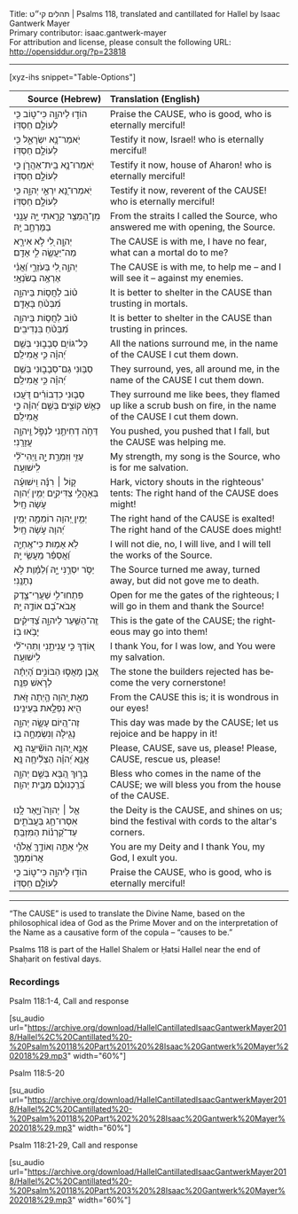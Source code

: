<html>
<head></head>
<body>
Title: תהלים קי״ט | Psalms 118, translated and cantillated for Hallel by Isaac Gantwerk Mayer<br />
Primary contributor: isaac.gantwerk-mayer<br />
For attribution and license, please consult the following URL: <a href="http://opensiddur.org/?p=23818">http://opensiddur.org/?p=23818</a>
<p />
<hr />

[xyz-ihs snippet="Table-Options"]<table style="margin-left: auto; margin-right: auto;" class="draggable">
<thead><tr><th id="x" style="text-align: right;">Source (Hebrew)</th><th style="text-align: left;">Translation (English)</th></tr></thead>
<tbody>
<tr><td style="vertical-align:top;">
<div class="liturgy" lang="he">
הוֹד֣וּ לַיהוָ֣ה כִּי־ט֑וֹב 
כִּ֖י לְעוֹלָ֣ם חַסְדּֽוֹ׃
</span></div></td>
 
<td style="vertical-align:top;">
<div class="english" lang="en">
Praise the <span style="text-transform: uppercase;">Cause</span>, who is good,
who is eternally merciful!
</div></td></tr>


<tr><td style="vertical-align:top;">
<div class="liturgy" lang="he">
יֹֽאמַר־נָ֥א יִשְׂרָאֵ֑ל 
כִּ֖י לְעוֹלָ֣ם חַסְדּֽוֹ׃
</span></div></td>
 
<td style="vertical-align:top;">
<div class="english" lang="en">
Testify it now, Israel!
who is eternally merciful!
</div></td></tr>


<tr><td style="vertical-align:top;">
<div class="liturgy" lang="he">
יֹֽאמְרוּ־נָ֥א בֵֽית־אַהֲרֹ֑ן 
כִּ֖י לְעוֹלָ֣ם חַסְדּֽוֹ׃
</span></div></td>
 
<td style="vertical-align:top;">
<div class="english" lang="en">
Testify it now, house of Aharon!
who is eternally merciful!
</div></td></tr>


<tr><td style="vertical-align:top;">
<div class="liturgy" lang="he">
יֹֽאמְרוּ־נָ֭א יִרְאֵ֣י יְהוָ֑ה 
כִּ֖י לְעוֹלָ֣ם חַסְדּֽוֹ׃
</span></div></td>
 
<td style="vertical-align:top;">
<div class="english" lang="en">
Testify it now, reverent of the <span style="text-transform: uppercase;">Cause</span>!
who is eternally merciful!
</div></td></tr>


<tr><td style="vertical-align:top;">
<div class="liturgy" lang="he">
מִֽן־הַ֭מֵּצַ֥ר קָרָ֣אתִי יָּ֑הּ 
עָנָ֖נִי בַמֶּרְחָ֣ב יָֽהּ׃
</span></div></td>
 
<td style="vertical-align:top;">
<div class="english" lang="en">
From the straits I called the Source,
who answered me with opening, the Source.
</div></td></tr>


<tr><td style="vertical-align:top;">
<div class="liturgy" lang="he">
יְהוָ֣ה לִ֭י לֹ֣א אִירָ֑א 
מַה־יַּעֲשֶׂ֖ה לִ֣י אָדָֽם׃
</span></div></td>
 
<td style="vertical-align:top;">
<div class="english" lang="en">
The <span style="text-transform: uppercase;">Cause</span> is with me, I have no fear,
what can a mortal do to me?
</div></td></tr>


<tr><td style="vertical-align:top;">
<div class="liturgy" lang="he">
יְהוָ֣ה לִ֭י בְּעֹזְרָ֑י 
וַ֝אֲנִ֗י אֶרְאֶ֥ה בְשֹׂנְאָֽי׃
</span></div></td>
 
<td style="vertical-align:top;">
<div class="english" lang="en">
The <span style="text-transform: uppercase;">Cause</span> is with me, to help me –  
and I will see it – against my enemies.
</div></td></tr>


<tr><td style="vertical-align:top;">
<div class="liturgy" lang="he">
ט֗וֹב לַחֲס֥וֹת בַּיהוָ֑ה 
מִ֝בְּטֹ֗חַ בָּאָדָֽם׃
</span></div></td>
 
<td style="vertical-align:top;">
<div class="english" lang="en">
It is better to shelter in the <span style="text-transform: uppercase;">Cause</span>
than trusting in mortals.
</div></td></tr>


<tr><td style="vertical-align:top;">
<div class="liturgy" lang="he">
ט֗וֹב לַחֲס֥וֹת בַּיהוָ֑ה 
מִ֝בְּטֹ֗חַ בִּנְדִיבִֽים׃
</span></div></td>
 
<td style="vertical-align:top;">
<div class="english" lang="en">
It is better to shelter in the <span style="text-transform: uppercase;">Cause</span>
than trusting in princes.
</div></td></tr>


<tr><td style="vertical-align:top;">
<div class="liturgy" lang="he">
כָּל־גּוֹיִ֥ם סְבָב֑וּנִי 
בְּשֵׁ֥ם יְ֝הוָ֗ה כִּ֣י אֲמִילַֽם׃
</span></div></td>
 
<td style="vertical-align:top;">
<div class="english" lang="en">
All the nations surround me,
in the name of the <span style="text-transform: uppercase;">Cause</span> I cut them down.   
</div></td></tr>


<tr><td style="vertical-align:top;">
<div class="liturgy" lang="he">
סַבּ֥וּנִי גַם־סְבָב֑וּנִי 
בְּשֵׁ֥ם יְ֝הוָ֗ה כִּ֣י אֲמִילַֽם׃
</span></div></td>
 
<td style="vertical-align:top;">
<div class="english" lang="en">
They surround, yes, all around me,
in the name of the <span style="text-transform: uppercase;">Cause</span> I cut them down.
</div></td></tr>


<tr><td style="vertical-align:top;">
<div class="liturgy" lang="he">
סַבּ֤וּנִי כִדְבוֹרִ֗ים 
דֹּ֭עֲכוּ כְּאֵ֣שׁ קוֹצִ֑ים 
בְּשֵׁ֥ם יְ֝הוָ֗ה כִּ֣י אֲמִילַֽם׃
</span></div></td>
 
<td style="vertical-align:top;">
<div class="english" lang="en">
They surround me like bees,
they flamed up like a scrub bush on fire,
in the name of the <span style="text-transform: uppercase;">Cause</span> I cut them down.
</div></td></tr>


<tr><td style="vertical-align:top;">
<div class="liturgy" lang="he">
דַּחֹ֣ה דְחִיתַ֣נִי לִנְפֹּ֑ל 
וַ֖יהוָ֣ה עֲזָרָֽנִי׃
</span></div></td>
 
<td style="vertical-align:top;">
<div class="english" lang="en">
You pushed, you pushed that I fall, 
but the <span style="text-transform: uppercase;">Cause</span> was helping me.
</div></td></tr>


<tr><td style="vertical-align:top;">
<div class="liturgy" lang="he">
עָזִּ֣י וְזִמְרָ֣ת יָ֑הּ 
וַֽיְהִי־לִ֝֗י לִֽישׁוּעָֽה׃
</span></div></td>
 
<td style="vertical-align:top;">
<div class="english" lang="en">
My strength, my song is the Source,
who is for me salvation.    
</div></td></tr>


<tr><td style="vertical-align:top;">
<div class="liturgy" lang="he">
ק֤וֹל ׀ רִנָּ֬ה וִֽישׁוּעָ֗ה בְּאָהֳלֵ֥י צַדִּיקִ֑ים 
יְמִ֥ין יְ֝הוָה עֹ֣שָׂה חָֽיִל׃
</span></div></td>
 
<td style="vertical-align:top;">
<div class="english" lang="en">
Hark, victory shouts in the righteous' tents:
The right hand of the <span style="text-transform: uppercase;">Cause</span> does might!
</div></td></tr>


<tr><td style="vertical-align:top;">
<div class="liturgy" lang="he">
יְמִ֣ין יְ֭הוָה רוֹמֵמָ֑ה 
יְמִ֥ין יְ֝הוָה עֹ֣שָׂה חָֽיִל׃
</span></div></td>
 
<td style="vertical-align:top;">
<div class="english" lang="en">
The right hand of the <span style="text-transform: uppercase;">Cause</span> is exalted!
The right hand of the <span style="text-transform: uppercase;">Cause</span> does might!
</div></td></tr>


<tr><td style="vertical-align:top;">
<div class="liturgy" lang="he">
לֹֽא אָמ֥וּת כִּי־אֶֽחְיֶ֑ה 
וַ֝אֲסַפֵּ֗ר מַֽעֲשֵׂ֥י יָֽהּ׃
</span></div></td>
 
<td style="vertical-align:top;">
<div class="english" lang="en">
I will not die, no, I will live,
and I will tell the works of the Source.
</div></td></tr>


<tr><td style="vertical-align:top;">
<div class="liturgy" lang="he">
יַסֹּ֣ר יִסְּרַ֣נִּי יָּ֑הּ 
וְ֝לַמָּ֗וֶת לֹ֣א נְתָנָֽנִי׃
</span></div></td>
 
<td style="vertical-align:top;">
<div class="english" lang="en">
The Source turned me away, turned away,
but did not gove me to death.
</div></td></tr>


<tr><td style="vertical-align:top;">
<div class="liturgy" lang="he">
פִּתְחוּ־לִ֥י שַׁעֲרֵי־צֶ֑דֶק 
אָֽבֹא־בָ֝ם אוֹדֶ֥ה יָֽהּ׃
</span></div></td>
 
<td style="vertical-align:top;">
<div class="english" lang="en">
Open for me the gates of the righteous; 
I will go in them and thank the Source!
</div></td></tr>


<tr><td style="vertical-align:top;">
<div class="liturgy" lang="he">
זֶֽה־הַשַּׁ֥עַר לַיהוָ֑ה 
צַ֝דִּיקִ֗ים יָבֹ֥אוּ בֽוֹ׃
</span></div></td>
 
<td style="vertical-align:top;">
<div class="english" lang="en">
This is the gate of the <span style="text-transform: uppercase;">Cause</span>;
the righteous may go into them!
</div></td></tr>


<tr><td style="vertical-align:top;">
<div class="liturgy" lang="he">
א֭וֹדְךָ כִּ֣י עֲנִיתָ֑נִי 
וַתְּהִי־לִ֝֗י לִֽישׁוּעָֽה׃
</span></div></td>
 
<td style="vertical-align:top;">
<div class="english" lang="en">
I thank You, for I was low,
and You were my salvation.
</div></td></tr>


<tr><td style="vertical-align:top;">
<div class="liturgy" lang="he">
אֶ֭בֶן מָאֲס֣וּ הַבּוֹנִ֑ים 
הָ֝יְתָ֗ה לְרֹ֣אשׁ פִּנָּֽה׃
</span></div></td>
 
<td style="vertical-align:top;">
<div class="english" lang="en">
The stone the builders rejected
has become the very cornerstone!
</div></td></tr>


<tr><td style="vertical-align:top;">
<div class="liturgy" lang="he">
מֵאֵ֣ת יְ֭הוָה הָ֣יְתָה זֹּ֑את 
הִ֖יא נִפְלָ֣את בְּעֵינֵֽינוּ׃
</span></div></td>
 
<td style="vertical-align:top;">
<div class="english" lang="en">
From the <span style="text-transform: uppercase;">Cause</span> this is;
it is wondrous in our eyes!
</div></td></tr>


<tr><td style="vertical-align:top;">
<div class="liturgy" lang="he">
זֶה־הַ֭יּוֹם עָשָׂ֣ה יְהוָ֑ה 
נָגִ֖ילָה וְנִשְׂמְחָ֣ה בֽוֹ׃
</span></div></td>
 
<td style="vertical-align:top;">
<div class="english" lang="en">
This day was made by the <span style="text-transform: uppercase;">Cause</span>;
let us rejoice and be happy in it!
</div></td></tr>


<tr><td style="vertical-align:top;">
<div class="liturgy" lang="he">
אָנָּ֣א יְ֭הוָה הוֹשִׁ֘יעָ֥ה נָּ֑א 
אָֽנָּ֥א יְ֝הוָ֗ה הַצְלִ֘יחָ֥ה נָּֽא׃
</span></div></td>
 
<td style="vertical-align:top;">
<div class="english" lang="en">
Please, <span style="text-transform: uppercase;">Cause</span>, save us, please!
Please, <span style="text-transform: uppercase;">Cause</span>, rescue us, please!
</div></td></tr>


<tr><td style="vertical-align:top;">
<div class="liturgy" lang="he">
בָּר֣וּךְ הַ֭בָּא בְּשֵׁ֣ם יְהוָ֑ה 
בֵּ֝רַֽכְנוּכֶ֗ם מִבֵּ֥ית יְהוָֽה׃
</span></div></td>
 
<td style="vertical-align:top;">
<div class="english" lang="en">
Bless who comes in the name of the <span style="text-transform: uppercase;">Cause</span>;
we will bless you from the house of the <span style="text-transform: uppercase;">Cause</span>.
</div></td></tr>


<tr><td style="vertical-align:top;">
<div class="liturgy" lang="he">
אֵ֤ל ׀ יְהוָה֮ וַיָּ֪אֶר לָ֥נוּ אִסְרוּ־חַ֥ג בַּעֲבֹתִ֑ים 
עַד־קַ֝רְנ֗וֹת הַמִּזְבֵּֽחַ׃
</span></div></td>
 
<td style="vertical-align:top;">
<div class="english" lang="en">
the Deity is the <span style="text-transform: uppercase;">Cause</span>, and shines on us;
bind the festival with cords to the altar's corners.
</div></td></tr>


<tr><td style="vertical-align:top;">
<div class="liturgy" lang="he">
אֵלִ֣י אַתָּ֣ה וְאוֹדֶ֑ךָּ 
אֱ֝לֹהַ֗י אֲרוֹמְמֶֽךָּ׃
</span></div></td>
 
<td style="vertical-align:top;">
<div class="english" lang="en">
You are my Deity and I thank You,
my God, I exult you.
</div></td></tr>


<tr><td style="vertical-align:top;">
<div class="liturgy" lang="he">
הוֹד֣וּ לַיהוָ֣ה כִּי־ט֑וֹב 
כִּ֖י לְעוֹלָ֣ם חַסְדּֽוֹ׃
</span></div></td>
 
<td style="vertical-align:top;">
<div class="english" lang="en">
Praise the <span style="text-transform: uppercase;">Cause</span>, who is good,
who is eternally merciful!
</div></td></tr>
</tbody></table>

<hr />

“The <span style="text-transform: uppercase;">Cause</span>” is used to translate the Divine Name, based on the philosophical idea of God as the Prime Mover and on the interpretation of the Name as a causative form of the copula – “causes to be.”

Psalms 118 is part of the Hallel Shalem or Ḥatsi Hallel near the end of Shaḥarit on festival days.

<h3>Recordings</h3>

Psalm 118:1-4, Call and response

[su_audio url="https://archive.org/download/HallelCantillatedIsaacGantwerkMayer2018/Hallel%2C%20Cantillated%20-%20Psalm%20118%20Part%201%20%28Isaac%20Gantwerk%20Mayer%202018%29.mp3" width="60%"]

Psalm 118:5-20

[su_audio url="https://archive.org/download/HallelCantillatedIsaacGantwerkMayer2018/Hallel%2C%20Cantillated%20-%20Psalm%20118%20Part%202%20%28Isaac%20Gantwerk%20Mayer%202018%29.mp3" width="60%"]

Psalm 118:21-29, Call and response

[su_audio url="https://archive.org/download/HallelCantillatedIsaacGantwerkMayer2018/Hallel%2C%20Cantillated%20-%20Psalm%20118%20Part%203%20%28Isaac%20Gantwerk%20Mayer%202018%29.mp3" width="60%"]

&nbsp;
</body>
</html>